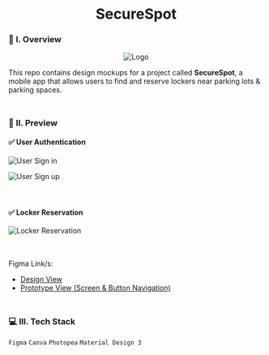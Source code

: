 <div align="center">
  <h1>SecureSpot</h1>
</div>

### 🧐 I. Overview
<div align="center">
  <img src="https://github.com/m3mentomor1/SecureSpot/assets/95956735/2903440e-4a60-406f-93e8-d17ff33ed7a8" alt="Logo">
</div>

This repo contains design mockups for a project called **SecureSpot**, a mobile app that allows users to find and reserve lockers near parking lots & parking spaces.
<br><br>
##

### 👀 II. Preview

#### ✅ User Authentication

![User Sign in](https://github.com/m3mentomor1/SecureSpot-Design/assets/95956735/80042f28-2a0b-45b7-903a-a146ca73029c)

![User Sign up](https://github.com/m3mentomor1/SecureSpot-Design/assets/95956735/4a76b86b-32cc-431b-989d-454540c51961)
<br><br><br>

#### ✅ Locker Reservation

![Locker Reservation](https://github.com/m3mentomor1/SecureSpot-Design/assets/95956735/e131c1b5-63a4-4155-83bb-860e4ccb03c6)
<br><br><br>

Figma Link/s: 
- [Design View](https://www.figma.com/design/tfVOU4P6VRIDpEspwFqbCZ/SecureSpot?node-id=54795-26433&t=OLlDv2swsAImvsWx-1)
- [Prototype View (Screen & Button Navigation)](https://www.figma.com/proto/tfVOU4P6VRIDpEspwFqbCZ/SecureSpot?node-id=54795-29787&t=uRmdXuuZ1cjVYGeO-1&scaling=min-zoom&content-scaling=fixed&page-id=54795%3A26433&starting-point-node-id=54795%3A29787)
<br><br>
##

### 💻 III. Tech Stack

``Figma`` ``Canva`` ``Photopea`` ``Material Design 3``
